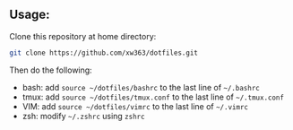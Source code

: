 ## Usage:
Clone this repository at home directory:
```bash
git clone https://github.com/xw363/dotfiles.git
```

Then do the following:
- bash: add `source ~/dotfiles/bashrc` to the last line of `~/.bashrc`
- tmux: add `source ~/dotfiles/tmux.conf` to the last line of `~/.tmux.conf`
- VIM: add `source ~/dotfiles/vimrc` to the last line of `~/.vimrc`
- zsh: modify `~/.zshrc` using `zshrc`
